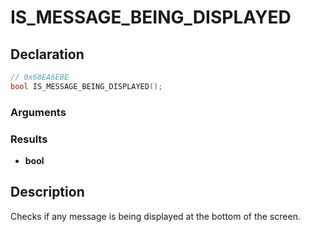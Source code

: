 # IS_MESSAGE_BEING_DISPLAYED

## Declaration
```cpp
// 0x68EA6EBE
bool IS_MESSAGE_BEING_DISPLAYED();
```

### Arguments

### Results
- **bool**

## Description
Checks if any message is being displayed at the bottom of the screen.